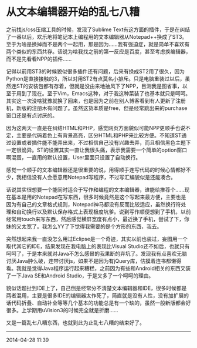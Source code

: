 # 从文本编辑器开始的乱七八糟

之前找js/css压缩工具的时候，发现了Sublime Text有这方面的插件，于是在纠结了一番以后，欢乐地将笔记本上编程用的文本编辑器从Notepad++换成了ST3。至于为啥是换掉而不是两个一起用，那是因为……我有强迫症，就是简单不喜欢有两个类似的东西共存。话说为啥我找之前的第一反应是百度，甚至考虑换编辑器，而不是先看看NPP的插件……

记得以前用ST3的时候貌似很多插件还有问题，后来有换成ST2用了很久，因为Python是直接接触的3，所以对用ST2有点莫名小排斥。只是电脑重装过以后，虽然连ST的安装包都有存着，但就是没由来地抽风下了NPP，目测我是图省事，以至于用到了现在。至于Vim，Emacs这种，对于我这种菜装了也基本就只是呵呵。其实这一次没啥犹豫就换了回来，也是因为之前在别人博客看到有人更新了注册机，新版的注册木有问题了。虽然这货本质是free，但是经常跳出来的purchase窗口还是有点讨厌的。

因为这两天一直是在纠结HTML和PHP，感觉网页方面貌似可能NPP更顺手也说不定，主要是代码着色上有背景高亮，区分HTML和PHP来比较方便。不知道ST通过设置或者插件能不能弄出来，不过相信自己没有兴趣去弄，而且相信黑色主题下一定很诡异。ST的设置其实一直让我很头痛，表示我需要一个简单的option窗口啊混蛋，一直用的默认设置，User里面只设置了自动换行。

感觉一个顺手的文本编辑器还是很重要的说，用得顺手连写代码的时候心情都好不少，我相信没有人会愿意用Notepad写程序，不过写汇编貌似是还能凑合。

话说其实很想要一个能同时适合于写作和编程的文本编辑器，谁能给推荐个……现在基本是用的Notepad在写东西，很多时候竟然是这个写起来最方便，主要也是因为有自己的文章格式规则，Notepad神马都没有反而比较适应，虽然换行符处理和自动换行以及默认保存格式上表现极度坑爹。说到写作顺便想到了手机，以前经常用touch来写东西，然后感觉横屏宽度有点小，最近换了手机，尝试了下，你妹的又太宽了。我怎么YY了下觉得我需要的是个方形的东西，我去。

突然想起来我一直没怎么用过Eclipse是一个奇迹，其实以前也装过，妄图用一个取代其它的IDE，结果发现在我电脑上的表现比Visual Studio还不如后，也就只有呵呵了，于是本来就对Java不怎么感冒的我果断的弃坑了。发现我有点喜欢无脑讨厌Java肿么破，连带讨厌js，如果不是因为有jQuery库，估摸着连书都懒得看。我就是觉得Java程序运行起来糟糕，之前因为有些和Android相关的东西又装了一下Java SE和Android Studio，于是又多了一个呵呵的理由。

貌似话题扯到IDE上了，自己倒是经常分不清楚文本编辑器和IDE，很多时候都是两者混用，主要是很多IDE的编辑器太作死了，简直就是没有人性，没有加扩展的话代码折叠、自动补全等等几个基本的功能总是有一个缺的，虽然一般新版都会好很多。上学期用uVision3的时候完全就是折磨……

又是一篇乱七八糟东西，也就到此为止乱七八糟的结束好了。

----------

2014-04-28 11:39